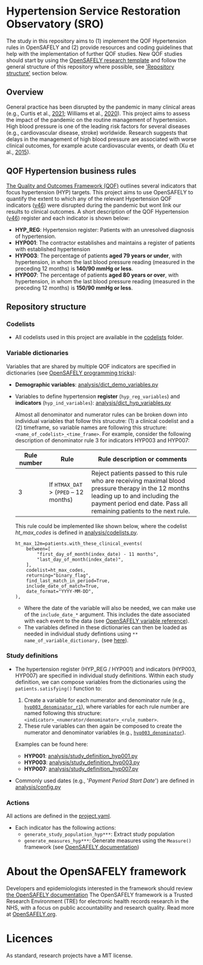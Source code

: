 # Hypertension Service Restoration Observatory (SRO)

The study in this repository aims to
(1) implement the QOF Hypertension rules in OpenSAFELY and
(2) provide resources and coding guidelines that help with the implementation of further QOF studies.
New QOF studies should start by using the [OpenSAFELY research template](https://github.com/opensafely/research-template) and follow the general structure of this repository where possible, see ['Repository structure'](#repository-structure) section below.
## Overview
 
General practice has been disrupted by the pandemic in many clinical areas (e.g., Curtis et al., [2021](https://bjgp.org/content/72/714/e63); Williams et al., [2020](https://www.thelancet.com/journals/lanpub/article/PIIS2468-2667(20)30201-2/fulltext)). 
This project aims to assess the impact of the pandemic on the routine management of hypertension. 
High blood pressure is one of the leading risk factors for several diseases (e.g., cardiovascular disease, stroke) worldwide. 
Research suggests that delays in the management of high blood pressure are associated with worse clinical outcomes, for example acute cardiovascular events, or death (Xu et al., [2015](https://www.bmj.com/content/350/bmj.h158)). 

## QOF Hypertension business rules

[The Quality and Outcomes Framework (QOF)](https://digital.nhs.uk/data-and-information/data-tools-and-services/data-services/general-practice-data-hub/quality-outcomes-framework-qof) outlines several indicators that focus hypertension (HYP) targets. 
This project aims to use OpenSAFELY to quantify the extent to which any of the relevant Hypertension QOF indicators ([v46](https://digital.nhs.uk/data-and-information/data-collections-and-data-sets/data-collections/quality-and-outcomes-framework-qof/quality-and-outcome-framework-qof-business-rules/qof-business-rules-v46.0-2021-2022-baseline-release)) were disrupted during the pandemic but wont link our results to clinical outcomes.
A short description of the QOF Hypertension ([v46](https://digital.nhs.uk/data-and-information/data-collections-and-data-sets/data-collections/quality-and-outcomes-framework-qof/quality-and-outcome-framework-qof-business-rules/qof-business-rules-v46.0-2021-2022-baseline-release)) register and each indicator is shown below:

* **HYP_REG**: Hypertension register: Patients with an unresolved diagnosis of hypertension.
* **HYP001**: The contractor establishes and maintains a register of patients with established hypertension
* **HYP003**: The percentage of patients **aged 79 years or under**, with hypertension, in whom the last blood pressure reading (measured in the preceding 12 months) is **140/90 mmHg or less**.
* **HYP007**: The percentage of patients **aged 80 years or over**, with hypertension, in whom the last blood pressure reading (measured in the preceding 12 months) is **150/90 mmHg or less**.

## Repository structure

### Codelists

* All codelists used in this project are available in the [codelists](codelists) folder.

### Variable dictionaries

Variables that are shared by multiple QOF indicators are specified in dictionaries (see [OpenSAFELY programming tricks](https://docs.opensafely.org/study-def-tricks/#sharing-common-study-definition-variables)):
* **Demographic variables**: [analysis/dict_demo_variables.py](analysis/dict_demo_variables.py)
* Variables to define hypertension **register** (`hyp_reg_variables`) and **indicators** (`hyp_ind_variables`): [analysis/dict_hyp_variables.py](analysis/dict_hyp_variables.py)

    Almost all denominator and numerator rules can be broken down into individual variables that follow this strucutre: (1) a clinical codelist and a (2) timeframe, so variable names are following this  structure: `<name_of_codelist>_<time_frame>`.
    For example, consider the following description of denominator rule 3 for indicators HYP003 and HYP007:

    |Rule number | Rule | Rule description or comments |
    |---| ---- | ---------------------------- |
    | 3 | If `HTMAX_DAT` > (`PPED` – 12 months) | Reject patients passed to this rule who are receiving maximal blood pressure therapy in the 12 months leading up to and including the payment period end date. Pass all remaining patients to the next rule. |

    This rule could be implemented like shown below, where the codelist *ht_max_codes* is defined in [analysis/codelists.py](analysis/codelists.py).
    
    ```
    ht_max_12m=patients.with_these_clinical_events(
        between=[
            "first_day_of_month(index_date) - 11 months",
            "last_day_of_month(index_date)",
        ],
        codelist=ht_max_codes,
        returning="binary_flag",
        find_last_match_in_period=True,
        include_date_of_match=True,
        date_format="YYYY-MM-DD",
    ),
    ```

  * Where the date of the variable will also be needed, we can make use of the `include_date_*` argument. 
  This includes the date associated with each event to the data (see [OpenSAFELY variable reference](https://docs.opensafely.org/study-def-variables/)).
  * The variables defined in these dictionaries can then be loaded as needed in individual study defintions using `** name_of_variable_dictionary,` (see [here](https://github.com/opensafely/hypertension-sro/blob/e9339db54c140afdcd0c84ab0a72c99f1777b79b/analysis/study_definition_hyp003.py#L11-L16)).
### Study definitions

* The hypertension register (HYP_REG / HYP001) and indicators (HYP003, HYP007) are specified in individual study definitions. 
  Within each study definition, we can compose variables from the dictionaries using the `patients.satisfying()` function to:
  1. Create a variable for each numerator and denominator rule (e.g., [`hyp003_denominator_r1`](https://github.com/opensafely/hypertension-sro/blob/e9339db54c140afdcd0c84ab0a72c99f1777b79b/analysis/study_definition_hyp003.py#L51-L57)), where variables for each rule number are named following this structure: `<indicator>_<numerator/denominator>_<rule_number>`.
  3. These rule variables can then again be composed to create the numerator and denominator variables (e.g., [`hyp003_denominator`](https://github.com/opensafely/hypertension-sro/blob/e9339db54c140afdcd0c84ab0a72c99f1777b79b/analysis/study_definition_hyp003.py#L39-L50)).

  Examples can be found here:
    * **HYP001**: [analysis/study_definition_hyp001.py](analysis/study_definition_hyp001.py)
    * **HYP003**: [analysis/study_definition_hyp003.py](analysis/study_definition_hyp003.py)
    * **HYP007**: [analysis/study_definition_hyp007.py](analysis/study_definition_hyp007.py)

* Commonly used dates (e.g., '*Payment Period Start Date*') are defined in [analysis/config.py](analysis/config.py)

### Actions

All actions are defined in the [project.yaml](project.yaml).

* Each indicator has the following actions:
  * `generate_study_population_hyp***`: Extract study population
  * `generate_measures_hyp***`: Generate measures using the `Measure()` framework (see [OpenSAFELY documentation](https://docs.opensafely.org/measures/))

# About the OpenSAFELY framework

Developers and epidemiologists interested in the framework should review [the OpenSAFELY documentation](https://docs.opensafely.org)
The OpenSAFELY framework is a Trusted Research Environment (TRE) for electronic
health records research in the NHS, with a focus on public accountability and
research quality.
Read more at [OpenSAFELY.org](https://opensafely.org).

# Licences
As standard, research projects have a MIT license. 
